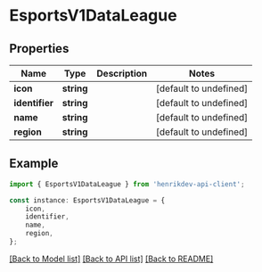 # EsportsV1DataLeague


## Properties

Name | Type | Description | Notes
------------ | ------------- | ------------- | -------------
**icon** | **string** |  | [default to undefined]
**identifier** | **string** |  | [default to undefined]
**name** | **string** |  | [default to undefined]
**region** | **string** |  | [default to undefined]

## Example

```typescript
import { EsportsV1DataLeague } from 'henrikdev-api-client';

const instance: EsportsV1DataLeague = {
    icon,
    identifier,
    name,
    region,
};
```

[[Back to Model list]](../README.md#documentation-for-models) [[Back to API list]](../README.md#documentation-for-api-endpoints) [[Back to README]](../README.md)
